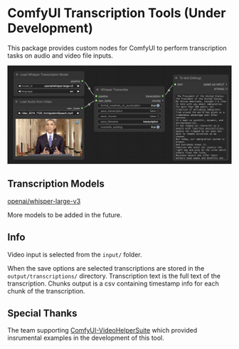 # ComfyUI Transcription Tools (Under Development)

This package provides custom nodes for ComfyUI to perform transcription tasks on audio and video file inputs.

<img src="assets/workflow_example.jpg" alt="isolated" width="800"/>

## Transcription Models

[openai/whisper-large-v3](https://huggingface.co/openai/whisper-large-v3)

More models to be added in the future.

## Info

Video input is selected from the `input/` folder.

When the save options are selected transcriptions are stored in the `output/transcriptions/` directory. Transcription text is the full text of the transcription. Chunks output is a csv containing timestamp info for each chunk of the transcription.

## Special Thanks

The team supporting [ComfyUI-VideoHelperSuite](https://github.com/Kosinkadink/ComfyUI-VideoHelperSuite) which provided insrumental examples in the development of this tool.
